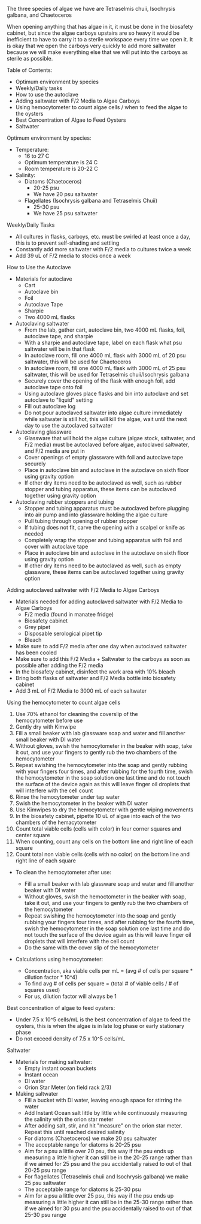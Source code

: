 The three species of algae we have are Tetraselmis chuii, Isochrysis galbana, and Chaetoceros

When opening anything that has algae in it, it must be done in the biosafety cabinet, but since the algae carboys upstairs are so heavy it would be inefficient to have to carry it to a sterile workspace every time we open it. It is okay that we open the carboys very quickly to add more saltwater because we will make everything else that we will put into the carboys as sterile as possible. 

Table of Contents:

- Optimum environment by species 
- Weekly/Daily tasks
- How to use the autoclave
- Adding saltwater with F/2 Media to Algae Carboys 
- Using hemocytometer to count algae cells / when to feed the algae to the oysters 
- Best Concentration of Algae to Feed Oysters 
- Saltwater 


Optimum environment by species: 

- Temperature: 
	- 16 to 27 C
	- Optimum temperature is 24 C
	- Room temperature is 20-22 C
- Salinity: 
	- Diatoms (Chaetoceros)
		- 20-25 psu
		- We have 20 psu saltwater 
	- Flagellates (Isochrysis galbana and Tetraselmis Chuii)
		- 25-30 psu
		- We have 25 psu saltwater 

  
Weekly/Daily Tasks 
- All cultures in flasks, carboys, etc. must be swirled at least once a day, this is to prevent self-shading and settling
- Constantly add more saltwater with F/2 media to cultures twice a week
- Add 39 uL of F/2 media to stocks once a week

How to Use the Autoclave
- Materials for autoclave 
	- Cart
	- Autoclave bin 
	- Foil
	- Autoclave Tape
	- Sharpie
	- Two 4000 mL flasks
- Autoclaving saltwater 
	- From the lab, gather cart, autoclave bin, two 4000 mL flasks, foil, autoclave tape, and sharpie
	- With a sharpie and autoclave tape, label on each flask what psu saltwater will be in that flask 
	- In autoclave room, fill one 4000 mL flask with 3000 mL of 20 psu saltwater, this will be used for Chaetoceros
	- In autoclave room, fill one 4000 mL flask with 3000 mL of 25 psu saltwater, this will be used for Tetraselmis chuii/Isochrysis galbana
	- Securely cover the opening of the flask with enough foil, add autoclave tape onto foil
	- Using autoclave gloves place flasks and bin into autoclave and set autoclave to "liquid" setting
	- Fill out autoclave log
	- Do not pour autoclaved saltwater into algae culture immediately while saltwater is still hot, this will kill the algae, wait until the next day to use the autoclaved saltwater
- Autoclaving glassware
	- Glassware that will hold the algae culture (algae stock, saltwater, and F/2 media) must be autoclaved before algae, autoclaved saltwater, and F/2 media are put in
	- Cover openings of empty glassware with foil and autoclave tape securely
	- Place in autoclave bin and autoclave in the autoclave on sixth floor using gravity option
	- If other dry items need to be autoclaved as well, such as rubber stopper and tubing apparatus, these items can be autoclaved together using gravity option
- Autoclaving rubber stoppers and tubing
	- Stopper and tubing apparatus must be autoclaved before plugging into air pump and into glassware holding the algae culture 
	- Pull tubing through opening of rubber stopper
	- If tubing does not fit, carve the opening with a scalpel or knife as needed 
	- Completely wrap the stopper and tubing apparatus with foil and cover with autoclave tape 
	- Place in autoclave bin and autoclave in the autoclave on sixth floor using gravity option 
	- If other dry items need to be autoclaved as well, such as empty glassware, these items can be autoclaved together using gravity option

Adding autoclaved saltwater with F/2 Media to Algae Carboys 
- Materials needed for adding autoclaved saltwater with F/2 Media to Algae Carboys 
	- F/2 media (found in manatee fridge)
	- Biosafety cabinet
	- Grey pipet 
	- Disposable serological pipet tip
	- Bleach 
- Make sure to add F/2 media after one day when autoclaved saltwater has been cooled
- Make sure to add this F/2 Media + Saltwater to the carboys as soon as possible after adding the F/2 media
- In the biosafety cabinet, disinfect the work area with 10% bleach
- Bring both flasks of saltwater and F/2 Media bottle into biosafety cabinet
- Add 3 mL of F/2 Media to 3000 mL of each saltwater

Using the hemocytometer to count algae cells 
1. Use 70% ethanol for cleaning the coverslip of the hemocytometer before use
2. Gently dry with Kimwipe 
3. Fill a small beaker with lab glassware soap and water and fill another small beaker with DI water
4. Without gloves, swish the hemocytometer in the beaker with soap, take it out, and use your fingers to gently rub the two chambers of the hemocytometer 
5. Repeat swishing the hemocytometer into the soap and gently rubbing with your fingers four times, and after rubbing for the fourth time, swish the hemocytometer in the soap solution one last time and do not touch the surface of the device again as this will leave finger oil droplets that will interfere with the cell count 
6. Rinse the hemocytometer under tap water
7. Swish the hemocytometer in the beaker with DI water 
8. Use Kimwipes to dry the hemocytometer with gentle wiping movements 
9. In the biosafety cabinet, pipette 10 uL of algae into each of the two chambers of the hemacytometer 
10. Count total viable cells (cells with color) in four corner squares and center square 
11. When counting, count any cells on the bottom line and right line of each square 
12. Count total non viable cells (cells with no color) on the bottom line and right line of each square

- To clean the hemocytometer after use: 
	- Fill a small beaker with lab glassware soap and water and fill another beaker with DI water
	- Without gloves, swish the hemoctometer in the beaker with soap, take it out, and use your fingers to gently rub the two chambers of the hemocytometer
	- Repeat swishing the hemocytometer into the soap and gently rubbing your fingers four times, and after rubbing for the fourth time, swish the hemocytometer in the soap solution one last time and do not touch the surface of the device again as this will leave finger oil droplets that will interfere with the cell count
	- Do the same with the cover slip of the hemocytometer

- Calculations using hemocytometer: 
	- Concentration, aka viable cells per mL = (avg # of cells per square * dilution factor * 10^4)
	- To find avg # of cells per square = (total # of viable cells / # of squares used)
	- For us, dilution factor will always be 1

Best concentration of algae to feed oysters:
- Under 7.5 x 10^5 cells/mL is the best concentration of algae to feed the oysters, this is when the algae is in late log phase or early stationary phase
- Do not exceed density of 7.5 x 10^5 cells/mL



Saltwater 
- Materials for making saltwater: 
	- Empty instant ocean buckets 
	- Instant ocean 
	- DI water 
	- Orion Star Meter (on field rack 2/3)
- Making saltwater
	- Fill a bucket with DI water, leaving enough space for stirring the water 
	- Add Instant Ocean salt little by little while continuously measuring the salinity with the orion star meter 
	- After adding salt, stir, and hit "measure" on the orion star meter. Repeat this until reached desired salinity 
	- For diatoms (Chaetoceros) we make 20 psu saltwater
	- The acceptable range for diatoms is 20-25 psu
	- Aim for a psu a little over 20 psu, this way if the psu ends up measuring a little higher it can still be in the 20-25 range rather than if we aimed for 25 psu and the psu accidentally raised to out of that 20-25 psu range
	- For flagellates (Tetraselmis chuii and Isochrysis galbana) we make 25 psu saltwater 
	- The acceptable range for diatoms is 25-30 psu
	- Aim for a psu a little over 25 psu, this way if the psu ends up measuring a little higher it can still be in the 25-30 range rather than if we aimed for 30 psu and the psu accidentally raised to out of that 25-30 psu range


